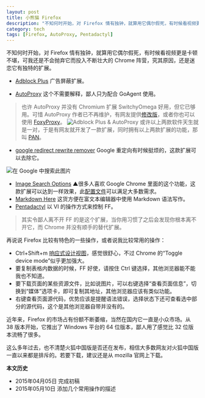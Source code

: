 ```yaml
---
layout: post
title: 小熊猫 Firefox
description: "不知何时开始，对 Firefox 情有独钟，就算用它偶尔假死，有时候看视频更是卡顿不堪，可我还是不会抛弃它而投入不断壮大的 Chrome 阵营，究其原因，还是迷恋它有独特的扩展。" 
category: tech
tags: [Firefox, AutoProxy, Pentadactyl] 
---
```


不知何时开始，对 Firefox 情有独钟，就算用它偶尔假死，有时候看视频更是卡顿不堪，可我还是不会抛弃它而投入不断壮大的 Chrome 阵营，究其原因，还是迷恋它有独特的扩展。

* [Adblock Plus](https://adblockplus.org/) 广告屏蔽扩展。

* [AutoProxy](https://addons.mozilla.org/zh-CN/firefox/addon/autoproxy/) 这个不需要解释，鄙人只为配合 GoAgent 使用。

> 也许 AutoProxy 并没有 Chromium 扩展 SwitchyOmega 好用，但它已够用。可惜 AutoProxy 作者已不再维护，有网友提供[修改版](http://fxthunder.com/blog/archives/2866/)，或者你也可以使用 [FoxyProxy](https://addons.mozilla.org/en-US/firefox/addon/foxyproxy-standard/)。
> ![Adblock Plus & AutoProxy]({{site.IMG_PATH}}/firefox-01.png)
> 或许以上两款软件天生就是一对，于是有网友就开发了一款扩展，同时拥有以上两款扩展的功能，那叫 [PAN](https://addons.mozilla.org/zh-CN/firefox/addon/pan/)。

* [google redirect rewrite remover](https://addons.mozilla.org/en-us/firefox/addon/google-redirect-rewrite-remove/?src=search) Google 重定向有时候挺烦的，这款扩展可以去除它。

![在 Google 中搜索此图片]({{site.IMG_PATH}}/firefox-02.png)

* [Image Search Options](https://addons.mozilla.org/en-us/firefox/addon/image-search-options/) ▲很多人喜欢 Google Chrome 里面的这个功能，这款扩展可以达到一样效果，此[配置文件](https://gist.github.com/wenketel/11396342)可以满足大多数需求。
* [Markdown Here](http://markdown-here.com/) 这货方便在富文本编辑器中使用 Markdown 语法写作。
* [Pentadactyl](http://5digits.org/pentadactyl/) 以 VI 的操作方式来控制 FF。

> 其实令鄙人离不开 FF 的是这个扩展，当你用习惯了之后会发现你根本离不开它，而 Chrome 并没有顺手的替代扩展。

再说说 Firefox 比较有特色的一些操作，或者说我比较常用的操作：

* Ctrl+Shift+m [响应式设计视图](https://developer.mozilla.org/zh-CN/docs/Tools/Responsive_Design_View)，感觉很舒心，不过 Chrome 的“Toggle device mode”似乎更加强大。
* 要复制表格内数据的时候，FF 好使，请按住 Ctrl 键选择，其他浏览器能不能我也不知道。
* 要下载页面的某些资源文件，比如说图片，可以右键选择“查看页面信息”，切换到“媒体”选项卡，即可复制其地址，其他浏览器应该有类似功能。
* 右键查看页面源代码，优势应该是提醒语法错误，选择状态下还可查看选中部分的源代码，这个是其他浏览器自带并没有的。

近年来，Firefox 的市场占有份额不断萎缩，当然在国内它一直是小众市场。从 38 版本开始，它推出了 Windows 平台的 64 位版本，鄙人用了感觉比 32 位版本流畅了很多。

这么多年过去，也不清楚火狐中国版是否还在发布，相信大多数网友对火狐中国版一直以来都是排斥的。若要下载，建议还是从 mozilla 官网上下载。

**本文历史**

* 2015年04月05日 完成初稿
* 2015年05月10日 添加几个常用操作的描述
